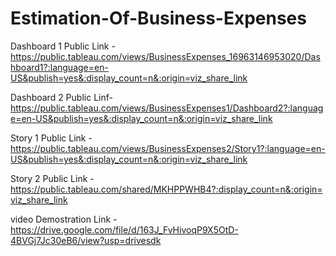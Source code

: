 # Estimation-Of-Business-Expenses

Dashboard 1 Public Link -https://public.tableau.com/views/BusinessExpenses_16963146953020/Dashboard1?:language=en-US&publish=yes&:display_count=n&:origin=viz_share_link

Dashboard 2 Public Linf- https://public.tableau.com/views/BusinessExpenses1/Dashboard2?:language=en-US&publish=yes&:display_count=n&:origin=viz_share_link

Story 1 Public Link - https://public.tableau.com/views/BusinessExpenses2/Story1?:language=en-US&publish=yes&:display_count=n&:origin=viz_share_link

Story 2 Public Link - https://public.tableau.com/shared/MKHPPWHB4?:display_count=n&:origin=viz_share_link

video Demostration Link - https://drive.google.com/file/d/163J_FvHivoqP9X5OtD-4BVGj7Jc30eB6/view?usp=drivesdk
